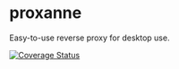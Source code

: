 # proxanne

Easy-to-use reverse proxy for desktop use.

[![Coverage Status](https://coveralls.io/repos/github/waaaaargh/proxanne/badge.svg)](https://coveralls.io/github/waaaaargh/proxanne)